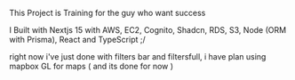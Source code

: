 This Project is Training for the guy who want success

I Built with Nextjs 15 with AWS, EC2, Cognito, Shadcn, RDS, S3, Node (ORM with Prisma), React and TypeScript ;/

right now i've just done with filters bar and filtersfull, i have plan using mapbox GL for maps ( and its done for now )